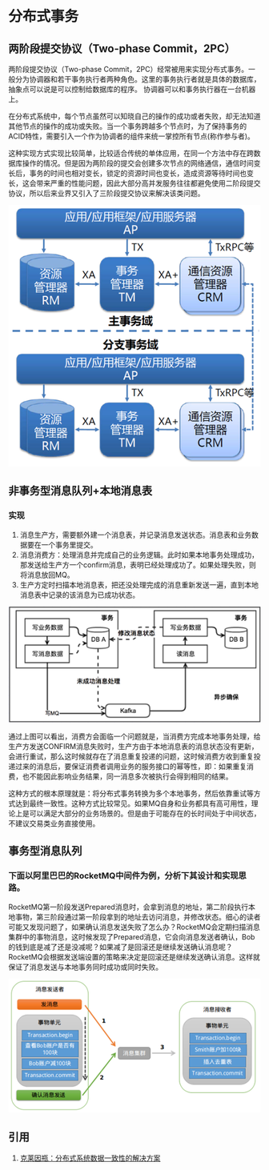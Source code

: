 # 分布式事务

## 两阶段提交协议（Two-phase Commit，2PC）

两阶段提交协议（Two-phase Commit，2PC）经常被用来实现分布式事务。一般分为协调器和若干事务执行者两种角色。这里的事务执行者就是具体的数据库，抽象点可以说是可以控制给数据库的程序。 协调器可以和事务执行器在一台机器上。

在分布式系统中，每个节点虽然可以知晓自己的操作的成功或者失败，却无法知道其他节点的操作的成功或失败。当一个事务跨越多个节点时，为了保持事务的ACID特性，需要引入一个作为协调者的组件来统一掌控所有节点(称作参与者)。

这种实现方式实现比较简单，比较适合传统的单体应用，在同一个方法中存在跨数据库操作的情况。但是因为两阶段的提交会创建多次节点的网络通信，通信时间变长后，事务的时间也相对变长，锁定的资源时间也变长，造成资源等待时间也变长，这会带来严重的性能问题，因此大部分高并发服务往往都避免使用二阶段提交协议，所以后来业界又引入了三阶段提交协议来解决该类问题。

![](images/consistency/2.png)

## 非事务型消息队列+本地消息表

### 实现

1. 消息生产方，需要额外建一个消息表，并记录消息发送状态。消息表和业务数据要在一个事务里提交。
1. 消息消费方：处理消息并完成自己的业务逻辑。此时如果本地事务处理成功，那发送给生产方一个confirm消息，表明已经处理成功了。如果处理失败，则将消息放回MQ。
1. 生产方定时扫描本地消息表，把还没处理完成的消息重新发送一遍，直到本地消息表中记录的该消息为已成功状态。

![](images/consistency/3.png)

通过上图可以看出，消费方会面临一个问题就是，当消费方完成本地事务处理，给生产方发送CONFIRM消息失败时，生产方由于本地消息表的消息状态没有更新，会进行重试，那么这时候就存在了消息重复投递的问题，这时候消费方收到重复投递过来的消息后，要保证消费者调用业务的服务接口的幂等性，即：如果重复消费，也不能因此影响业务结果，同一消息多次被执行会得到相同的结果。

这种方式的根本原理就是：将分布式事务转换为多个本地事务，然后依靠重试等方式达到最终一致性。这种方式比较常见。如果MQ自身和业务都具有高可用性，理论上是可以满足大部分的业务场景的。但是由于可能存在的长时间处于中间状态，不建议交易类业务直接使用。

## 事务型消息队列

### 下面以阿里巴巴的RocketMQ中间件为例，分析下其设计和实现思路。

RocketMQ第一阶段发送Prepared消息时，会拿到消息的地址，第二阶段执行本地事物，第三阶段通过第一阶段拿到的地址去访问消息，并修改状态。细心的读者可能又发现问题了，如果确认消息发送失败了怎么办？RocketMQ会定期扫描消息集群中的事物消息，这时候发现了Prepared消息，它会向消息发送者确认，Bob的钱到底是减了还是没减呢？如果减了是回滚还是继续发送确认消息呢？RocketMQ会根据发送端设置的策略来决定是回滚还是继续发送确认消息。这样就保证了消息发送与本地事务同时成功或同时失败。

![](images/consistency/4.png)

## 引用

1. [克莱因瓶：分布式系统数据一致性的解决方案](https://www.cnblogs.com/wangweitr/p/7505712.html)